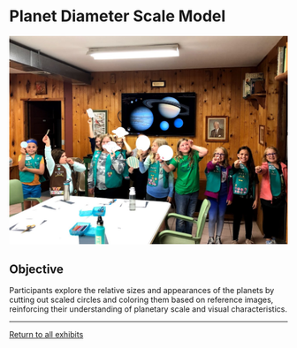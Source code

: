 # Planet Diameter Scale Model

![Planet Diameter Scale](../images/planet-diameters.jpg)

## Objective
Participants explore the relative sizes and appearances of the planets by cutting out scaled circles and coloring them
based on reference images, reinforcing their understanding of planetary scale and visual characteristics.

---
[Return to all exhibits](../README.md)
